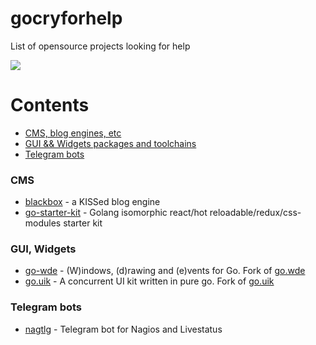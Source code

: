# gocryforhelp
List of opensource projects looking for help

![](https://raw.githubusercontent.com/ninedraft/gocryforhelp/master/GCFH.png)

# Contents
  - [CMS, blog engines, etc](#cms)
  - [GUI && Widgets packages and toolchains](#gui-widgets)
  - [Telegram bots](#telegram-bots)


### CMS

* [blackbox](https://github.com/ninedraft/blackbox) - a KISSed blog engine
* [go-starter-kit](https://github.com/olebedev/go-starter-kit) - Golang isomorphic react/hot reloadable/redux/css-modules starter kit


### GUI, Widgets

* [go-wde](https://github.com/kirillDanshin/go-wde) - (W)indows, (d)rawing and (e)vents for Go. Fork of [go.wde](https://github.com/skelterjohn/go.wde)
* [go.uik](https://github.com/kirillDanshin/go.uik) - A concurrent UI kit written in pure go. Fork of [go.uik](https://github.com/skelterjohn/go.uik)

### Telegram bots
* [nagtlg](https://github.com/diphost/nagtlg/) - Telegram bot for Nagios and Livestatus 
